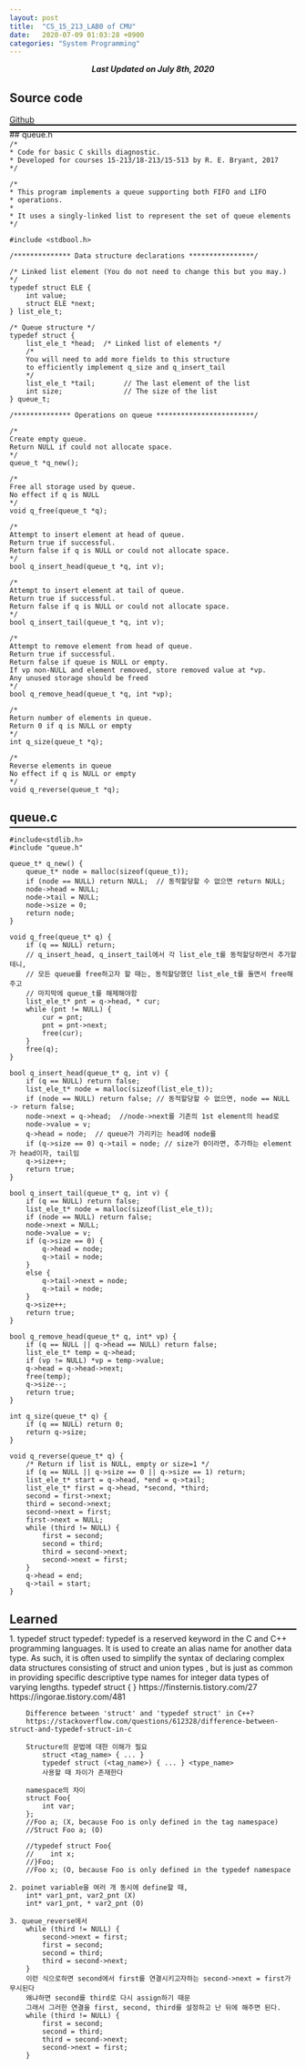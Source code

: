 ```yaml
---
layout: post
title:  "CS_15_213_LAB0 of CMU"
date:   2020-07-09 01:03:28 +0900
categories: "System Programming"
---
```

<div style="text-align: center"><i><b>Last Updated on July 8th, 2020</b></i></div>

## Source code
[Github](https://github.com/thinkin9/CS-15-213-Introduction-to-Computer-Systems/tree/master/LAB0_Cprogramming)
<hr style="height: 2px; border:none; margin-top: -1em; margin-bottom:0.5em; padding: 0; background:black">
## queue.h
<hr style="height: 2px; border:none; margin-top: -1em; margin-bottom:0.5em; padding: 0; background:black">

    /* 
    * Code for basic C skills diagnostic.
    * Developed for courses 15-213/18-213/15-513 by R. E. Bryant, 2017
    */

    /*
    * This program implements a queue supporting both FIFO and LIFO
    * operations.
    *
    * It uses a singly-linked list to represent the set of queue elements
    */

    #include <stdbool.h>

    /************** Data structure declarations ****************/

    /* Linked list element (You do not need to change this but you may.) */
    typedef struct ELE {
        int value;
        struct ELE *next;
    } list_ele_t;

    /* Queue structure */
    typedef struct {
        list_ele_t *head;  /* Linked list of elements */
        /*
        You will need to add more fields to this structure
        to efficiently implement q_size and q_insert_tail
        */
        list_ele_t *tail;       // The last element of the list
        int size;               // The size of the list
    } queue_t;

    /************** Operations on queue ************************/

    /*
    Create empty queue.
    Return NULL if could not allocate space.
    */
    queue_t *q_new();

    /*
    Free all storage used by queue.
    No effect if q is NULL
    */
    void q_free(queue_t *q);

    /*
    Attempt to insert element at head of queue.
    Return true if successful.
    Return false if q is NULL or could not allocate space.
    */
    bool q_insert_head(queue_t *q, int v);

    /*
    Attempt to insert element at tail of queue.
    Return true if successful.
    Return false if q is NULL or could not allocate space.
    */
    bool q_insert_tail(queue_t *q, int v);

    /*
    Attempt to remove element from head of queue.
    Return true if successful.
    Return false if queue is NULL or empty.
    If vp non-NULL and element removed, store removed value at *vp.
    Any unused storage should be freed
    */
    bool q_remove_head(queue_t *q, int *vp);

    /*
    Return number of elements in queue.
    Return 0 if q is NULL or empty
    */
    int q_size(queue_t *q);

    /*
    Reverse elements in queue
    No effect if q is NULL or empty
    */
    void q_reverse(queue_t *q);

## queue.c
<hr style="height: 2px; border:none; margin-top: -1em; margin-bottom:0.5em; padding: 0; background:black">

    #include<stdlib.h>
    #include "queue.h"

    queue_t* q_new() {
        queue_t* node = malloc(sizeof(queue_t));
        if (node == NULL) return NULL;  // 동적할당할 수 없으면 return NULL;
        node->head = NULL;
        node->tail = NULL;
        node->size = 0;
        return node;
    }

    void q_free(queue_t* q) {
        if (q == NULL) return;
        // q_insert_head, q_insert_tail에서 각 list_ele_t를 동적할당하면서 추가할테니,
        // 모든 queue를 free하고자 할 때는, 동적할당했던 list_ele_t를 돌면서 free해주고
        // 마지막에 queue_t를 해제해야함
        list_ele_t* pnt = q->head, * cur;
        while (pnt != NULL) {
            cur = pnt;
            pnt = pnt->next;
            free(cur);
        }
        free(q);
    }

    bool q_insert_head(queue_t* q, int v) {
        if (q == NULL) return false;
        list_ele_t* node = malloc(sizeof(list_ele_t));
        if (node == NULL) return false; // 동적할당할 수 없으면, node == NULL -> return false;
        node->next = q->head;  //node->next를 기존의 1st element의 head로
        node->value = v;  
        q->head = node;  // queue가 가리키는 head에 node를
        if (q->size == 0) q->tail = node; // size가 0이라면, 추가하는 element가 head이자, tail임
        q->size++;
        return true;
    }

    bool q_insert_tail(queue_t* q, int v) {
        if (q == NULL) return false;
        list_ele_t* node = malloc(sizeof(list_ele_t));
        if (node == NULL) return false;
        node->next = NULL;
        node->value = v;
        if (q->size == 0) {
            q->head = node;
            q->tail = node;
        }
        else {
            q->tail->next = node;
            q->tail = node;
        }
        q->size++;
        return true;
    }

    bool q_remove_head(queue_t* q, int* vp) {
        if (q == NULL || q->head == NULL) return false;
        list_ele_t* temp = q->head;
        if (vp != NULL) *vp = temp->value;
        q->head = q->head->next;
        free(temp);
        q->size--;
        return true;
    }

    int q_size(queue_t* q) {
        if (q == NULL) return 0;
        return q->size;
    }

    void q_reverse(queue_t* q) {
        /* Return if list is NULL, empty or size=1 */
        if (q == NULL || q->size == 0 || q->size == 1) return;
        list_ele_t* start = q->head, *end = q->tail;
        list_ele_t* first = q->head, *second, *third;
        second = first->next;
        third = second->next;
        second->next = first;
        first->next = NULL;
        while (third != NULL) {
            first = second;
            second = third;
            third = second->next;
            second->next = first;
        }
        q->head = end;
        q->tail = start;
    }

## Learned
<hr style="height: 2px; border:none; margin-top: -1em; margin-bottom:0.5em; padding: 0; background:black">
    1. typedef struct
        typedef: typedef is a reserved keyword in the C and C++ programming languages. 
                It is used to create an alias name for another data type.
                As such, it is often used to simplify the syntax of declaring complex data structures consisting of struct and union types
                , but is just as common in providing specific descriptive type names for integer data types of varying lengths.
        typedef struct <tag_name>{
        } <type_name>
        https://finsternis.tistory.com/27
        https://ingorae.tistory.com/481

        Difference between 'struct' and 'typedef struct' in C++?
        https://stackoverflow.com/questions/612328/difference-between-struct-and-typedef-struct-in-c
        
        Structure의 문법에 대한 이해가 필요
            struct <tag_name> { ... }
            typedef struct (<tag_name>) { ... } <type_name>
            사용할 때 차이가 존재한다
        
        namespace의 차이
        struct Foo{
            int var;
        };
        //Foo a; (X, because Foo is only defined in the tag namespace)
        //Struct Foo a; (O)

        //typedef struct Foo{
        //    int x;
        //}Foo;
        //Foo x; (O, because Foo is only defined in the typedef namespace

    2. poinet variable을 여러 개 동시에 define할 때,
        int* var1_pnt, var2_pnt (X)
        int* var1_pnt, * var2_pnt (O)

    3. queue_reverse에서
        while (third != NULL) {
            second->next = first;
            first = second;
            second = third;
            third = second->next;
        }
        이런 식으로하면 second에서 first를 연결시키고자하는 second->next = first가 무시된다
        왜냐하면 second를 third로 다시 assign하기 때문
        그래서 그러한 연결을 first, second, third를 설정하고 난 뒤에 해주면 된다.
        while (third != NULL) {
            first = second;
            second = third;
            third = second->next;
            second->next = first;
        }
    
